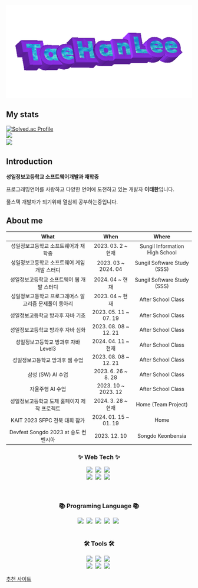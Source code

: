 <div align="center">
  <img src="https://github.com/TaehanLee07/TaehanLee07/blob/main/text.gif" />
</div>

## My  stats
  [![Solved.ac Profile](http://mazassumnida.wtf/api/v2/generate_badge?boj=rlwjdtmgus1)](https://solved.ac/profile/rlwjdtmgus1)
  <br>
  <img height="150em" src="https://github-readme-stats.vercel.app/api?username=TaehanLee07&show_icons=true&theme=tokyonight">
  <br>
  <img height="200em" src="https://github-readme-stats.vercel.app/api/top-langs/?username=TaehanLee07&layout=compact&bg_color=30,e96443,904e95&title_color=fff&text_color=fff">


## Introduction
<p><strong>성일정보고등학교 소프트웨어개발과 재학중</strong></p>
<p>프로그래밍언어를 사랑하고 다양한 언어에 도전하고 있는 개발자 <strong>이태한</strong>입니다.</p>
<p>풀스택 개발자가 되기위해 열심히 공부하는중입니다.</p>

## About me
| What | When | Where |
|:--------:|:--------:|:--------:|
| 성일정보고등학교 소프트웨어과 재학중 | 2023. 03. 2 ~ 현재 | Sungil Information High School |
| 성일정보고등학교 소프트웨어 게임 개발 스터디 | 2023. 03 ~ 2024. 04 | Sungil Software Study (SSS) |
| 성일정보고등학교 소프트웨어 웹 개발 스터디 | 2024. 04 ~ 현재| Sungil Software Study (SSS) |
| 성일정보고등학교 프로그래머스 알고리즘 문제풀이 동아리 | 2023. 04 ~ 현재 | After School Class |
| 성일정보고등학교 방과후 자바 기초 | 2023. 05. 11 ~ 07. 19 | After School Class |
| 성일정보고등학교 방과후 자바 심화 | 2023. 08. 08 ~ 12. 21 | After School Class |
| 성일정보고등학교 방과후 자바 Level3 | 2024. 04. 11 ~ 현재 | After School Class |
| 성일정보고등학교 방과후 웹 수업 | 2023. 08. 08 ~ 12. 21 | After School Class |
| 삼성 (SW) AI 수업 | 2023. 6. 26 ~ 8. 28 | After School Class |
| 자율주행 AI 수업 | 2023. 10 ~ 2023. 12 | After School Class |
| 성일정보고등학교 도제 홈페이지 제작 프로젝트 | 2024. 3. 28 ~ 현재| Home (Team Project) |
| KAIT 2023 SFPC 전북 대회 참가 | 2024. 01. 15 ~ 01. 19 | Home |
| Devfest Songdo 2023 at 송도 컨벤시아 | 2023. 12. 10 | Songdo Keonbensia |

</div>
<h3 align="center">✨ Web Tech ✨</h3>
<div align="center">
  <img src="https://img.shields.io/badge/jquery-%230769AD.svg?style=for-the-badge&logo=jquery&logoColor=white" />&nbsp
  <img src="https://img.shields.io/badge/javascript-F7DF1E.svg?style=for-the-badge&logo=javascript&logoColor=20232a" />&nbsp
  <img src="https://img.shields.io/badge/html5-E34F26.svg?style=for-the-badge&logo=html5&logoColor=white" />&nbsp
</div>

<div align="center">
  <img src="https://img.shields.io/badge/python-3670A0?style=for-the-badge&logo=python&logoColor=ffdd54" />&nbsp
  <img src="https://img.shields.io/badge/Pug-FFF?style=for-the-badge&logo=pug&logoColor=A86454" />&nbsp
  <img src="https://img.shields.io/badge/css3-1572B6.svg?style=for-the-badge&logo=css3&logoColor=white" />&nbsp
</div>

<br>
<br>

<h3 align="center">📚 Programing Language 📚</h3>
<div align="center">
  <img src="https://img.shields.io/badge/lua-%232C2D72.svg?style=for-the-badge&logo=lua&logoColor=white" />&nbsp
  <img src="https://img.shields.io/badge/java-%23ED8B00.svg?style=for-the-badge&logo=openjdk&logoColor=white" />&nbsp
  <img src="https://img.shields.io/badge/c%23-%23239120.svg?style=for-the-badge&logo=csharp&logoColor=white" />&nbsp
  <img src="https://img.shields.io/badge/python-3670A0?style=for-the-badge&logo=python&logoColor=ffdd54" />&nbsp
  <img src="https://img.shields.io/badge/c++-%2300599C.svg?style=for-the-badge&logo=c%2B%2B&logoColor=white"/>&nbsp
</div>


<br>

<h3 align="center">🛠 Tools 🛠</h3>
<div align="center">
  <img src="https://img.shields.io/badge/git-F05033.svg?style=for-the-badge&logo=git&logoColor=white" />&nbsp
  <img src="https://img.shields.io/badge/github-181717.svg?style=for-the-badge&logo=github&logoColor=white" />&nbsp
  <img src="https://img.shields.io/badge/Notion-F3F3F3.svg?style=for-the-badge&logo=notion&logoColor=black" />&nbsp
</div>

<div align="center">
  <img src="https://img.shields.io/badge/VSCode-2C2C32.svg?style=for-the-badge&logo=visual-studio-code&logoColor=22ABF3" />&nbsp
  <img src="https://img.shields.io/badge/unity-%23000000.svg?style=for-the-badge&logo=unity&logoColor=white" />&nbsp
  <img src="https://img.shields.io/badge/Oracle-F80000?style=for-the-badge&logo=oracle&logoColor=white" />&nbsp
</div>

[추천 사이트](https://yozm.wishket.com/magazine/)

